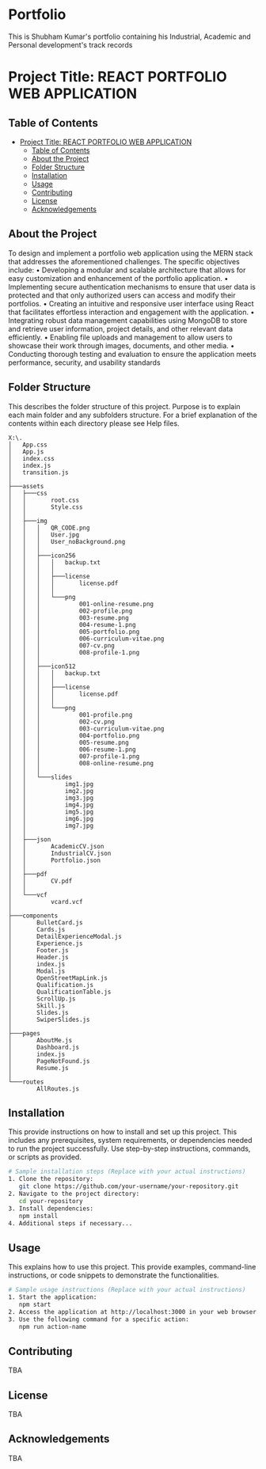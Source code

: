 # Portfolio
This is Shubham Kumar's portfolio containing his Industrial, Academic and Personal development's track records

# Project Title: REACT PORTFOLIO WEB APPLICATION

## Table of Contents

- [Project Title: REACT PORTFOLIO WEB APPLICATION](#project-title-react-portfolio-web-application)
  - [Table of Contents](#table-of-contents)
  - [About the Project](#about-the-project)
  - [Folder Structure](#folder-structure)
  - [Installation](#installation)
  - [Usage](#usage)
  - [Contributing](#contributing)
  - [License](#license)
  - [Acknowledgements](#acknowledgements)

## About the Project

To design and implement a portfolio web application using the MERN
stack that addresses the aforementioned challenges. The specific objectives include:
• Developing a modular and scalable architecture that allows for easy customization and enhancement
of the portfolio application.
• Implementing secure authentication mechanisms to ensure that user data is protected and that only
authorized users can access and modify their portfolios.
• Creating an intuitive and responsive user interface using React that facilitates effortless interaction
and engagement with the application.
• Integrating robust data management capabilities using MongoDB to store and retrieve user
information, project details, and other relevant data efficiently.
• Enabling file uploads and management to allow users to showcase their work through images,
documents, and other media.
• Conducting thorough testing and evaluation to ensure the application meets performance, security,
and usability standards

## Folder Structure

This describes the folder structure of this project. Purpose is to explain each main folder and any subfolders structure. For a brief explanation of the contents within each directory please see Help files.

```
X:\.
│   App.css
│   App.js
│   index.css
│   index.js
│   transition.js
│
├───assets
│   ├───css
│   │       root.css
│   │       Style.css
│   │
│   ├───img
│   │   │   QR_CODE.png
│   │   │   User.jpg
│   │   │   User_noBackground.png
│   │   │
│   │   ├───icon256
│   │   │   │   backup.txt
│   │   │   │
│   │   │   ├───license
│   │   │   │       license.pdf
│   │   │   │
│   │   │   └───png
│   │   │           001-online-resume.png
│   │   │           002-profile.png
│   │   │           003-resume.png
│   │   │           004-resume-1.png
│   │   │           005-portfolio.png
│   │   │           006-curriculum-vitae.png
│   │   │           007-cv.png
│   │   │           008-profile-1.png
│   │   │
│   │   ├───icon512
│   │   │   │   backup.txt
│   │   │   │
│   │   │   ├───license
│   │   │   │       license.pdf
│   │   │   │
│   │   │   └───png
│   │   │           001-profile.png
│   │   │           002-cv.png
│   │   │           003-curriculum-vitae.png
│   │   │           004-portfolio.png
│   │   │           005-resume.png
│   │   │           006-resume-1.png
│   │   │           007-profile-1.png
│   │   │           008-online-resume.png
│   │   │
│   │   └───slides
│   │           img1.jpg
│   │           img2.jpg
│   │           img3.jpg
│   │           img4.jpg
│   │           img5.jpg
│   │           img6.jpg
│   │           img7.jpg
│   │
│   ├───json
│   │       AcademicCV.json
│   │       IndustrialCV.json
│   │       Portfolio.json
│   │
│   ├───pdf
│   │       CV.pdf
│   │
│   └───vcf
│           vcard.vcf
│
├───components
│       BulletCard.js
│       Cards.js
│       DetailExperienceModal.js
│       Experience.js
│       Footer.js
│       Header.js
│       index.js
│       Modal.js
│       OpenStreetMapLink.js
│       Qualification.js
│       QualificationTable.js
│       ScrollUp.js
│       Skill.js
│       Slides.js
│       SwiperSlides.js
│
├───pages
│       AboutMe.js
│       Dashboard.js
│       index.js
│       PageNotFound.js
│       Resume.js
│
└───routes
        AllRoutes.js
```

## Installation

This provide instructions on how to install and set up this project. This includes any prerequisites, system requirements, or dependencies needed to run the project successfully. Use step-by-step instructions, commands, or scripts as provided.

```bash
# Sample installation steps (Replace with your actual instructions)
1. Clone the repository:
   git clone https://github.com/your-username/your-repository.git
2. Navigate to the project directory:
   cd your-repository
3. Install dependencies:
   npm install
4. Additional steps if necessary...
```

## Usage

This explains how to use this project. This provide examples, command-line instructions, or code snippets to demonstrate the functionalities.

```bash
# Sample usage instructions (Replace with your actual instructions)
1. Start the application:
   npm start
2. Access the application at http://localhost:3000 in your web browser.
3. Use the following command for a specific action:
   npm run action-name
```

## Contributing

TBA

## License

TBA

## Acknowledgements

TBA
